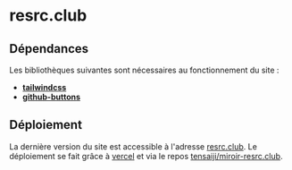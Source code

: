# __resrc.club__

## Dépendances
Les bibliothèques suivantes sont nécessaires au fonctionnement du site :
- [__tailwindcss__](https://tailwindcss.com)
- [__github-buttons__](https://buttons.github.io/)

## Déploiement
La dernière version du site est accessible à l'adresse [resrc.club](https://resrc.club). Le déploiement se fait grâce à [vercel](https://vercel.com) et via le repos [tensaiji/miroir-resrc.club](https://github.com/tensaiji/miroir-resrc.club).